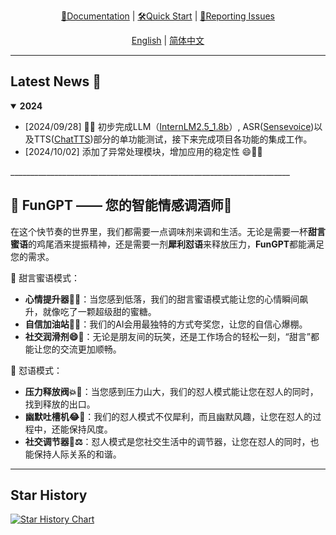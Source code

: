 <div align="center">
  <!-- <img src="Assets/image/FunGPT-logo.svg" width="450"/> -->

[📘Documentation](https://github.com/Alannikos/FunGPT) |
[🛠️Quick Start](https://github.com/Alannikos/FunGPT) |
[🤔Reporting Issues](https://github.com/Alannikos/FunGPT/issues)

  [English](README_en.md) | [简体中文](README_zh.md)
</div>

______________________________________________________________________

## Latest News 🎉

<details open>
<summary><b>2024</b></summary>

- \[2024/09/28\] 👋👋 初步完成LLM（[InternLM2.5_1.8b](https://huggingface.co/internlm/internlm2_5-1_8b-chat)）, ASR([Sensevoice](https://www.modelscope.cn/models/iic/sensevoicesmall))以及TTS([ChatTTS](https://huggingface.co/2Noise/ChatTTS))部分的单功能测试，接下来完成项目各功能的集成工作。
- \[2024/10/02\] 添加了异常处理模块，增加应用的稳定性 😄🐍✨


</details>
______________________________________________________________________

## 🌈 FunGPT —— 您的智能情感调酒师🍹

在这个快节奏的世界里，我们都需要一点调味剂来调和生活。无论是需要一杯**甜言蜜语**的鸡尾酒来提振精神，还是需要一剂**犀利怼语**来释放压力，**FunGPT**都能满足您的需求。

🍬 甜言蜜语模式：

- **心情提升器🌟✨**：当您感到低落，我们的甜言蜜语模式能让您的心情瞬间飙升，就像吃了一颗超级甜的蜜糖。
- **自信加油站💪🌈**：我们的AI会用最独特的方式夸奖您，让您的自信心爆棚。
- **社交润滑剂😄🤝**：无论是朋友间的玩笑，还是工作场合的轻松一刻，“甜言”都能让您的交流更加顺畅。

🔪 怼语模式：

- **压力释放阀💥😤**：当您感到压力山大，我们的怼人模式能让您在怼人的同时，找到释放的出口。
- **幽默吐槽机😂👅**：我们的怼人模式不仅犀利，而且幽默风趣，让您在怼人的过程中，还能保持风度。
- **社交调节器🤝⚖️**：怼人模式是您社交生活中的调节器，让您在怼人的同时，也能保持人际关系的和谐。
_____________________________________________________________________

## Star History

[![Star History Chart](https://api.star-history.com/svg?repos=Alannikos/FunGPT&type=Date)](https://star-history.com/#Alannikos/FunGPT&Date)